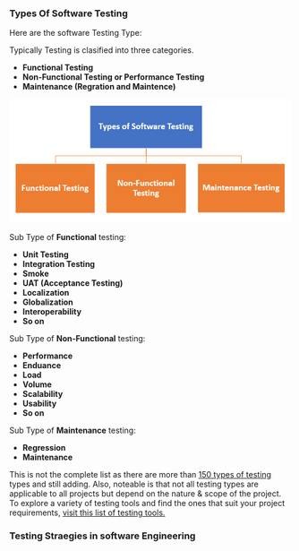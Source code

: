 <h3>Types Of Software Testing</h3>

Here are the software Testing Type:

Typically Testing is clasified into three categories.

- **Functional Testing**
- **Non-Functional Testing or Performance Testing**
- **Maintenance (Regration and Maintence)**

![alt text](image.png)

Sub Type of <strong>Functional</strong> testing:

- **Unit Testing**
- **Integration Testing**
- **Smoke**
- **UAT (Acceptance Testing)**
- **Localization**
- **Globalization**
- **Interoperability**
- **So on**

Sub Type of <strong>Non-Functional</strong> testing:

- **Performance**
- **Enduance**
- **Load**
- **Volume**
- **Scalability**
- **Usability**
- **So on**

Sub Type of <strong>Maintenance</strong> testing:

- **Regression**
- **Maintenance**

This is not the complete list as there are more than <a href="Testing-Type.md"> 150 types of testing </a> types and still adding. Also, noteable is that not all testing types are applicable to all projects but depend on the nature & scope of the project. To explore a variety of testing tools and find the ones that suit your project requirements, <a href="Testing-tools.md">visit this list of testing tools.</a>

<h3> Testing Straegies in software Engineering </h3>